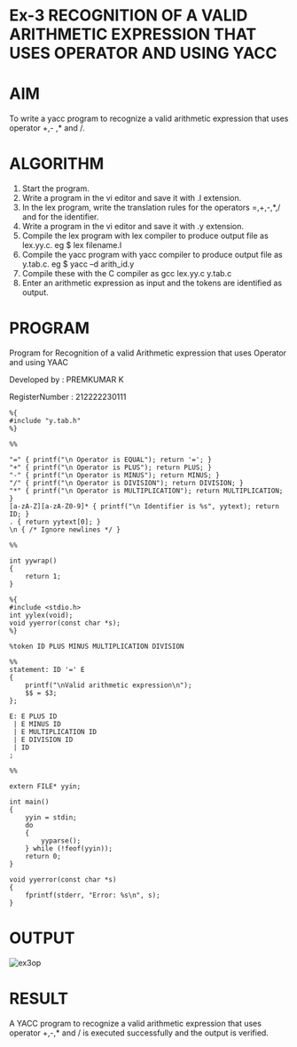 # Ex-3 RECOGNITION OF A VALID ARITHMETIC EXPRESSION THAT USES OPERATOR AND USING YACC

# AIM
To write a yacc program to recognize a valid arithmetic expression that uses operator +,- ,* and /.

# ALGORITHM
1.	Start the program.
2.	Write a program in the vi editor and save it with .l extension.
3.	In the lex program, write the translation rules for the operators =,+,-,*,/ and for the identifier.
4.	Write a program in the vi editor and save it with .y extension.
5.	Compile the lex program with lex compiler to produce output file as lex.yy.c. eg $ lex filename.l
6.	Compile the yacc program with yacc compiler to produce output file as y.tab.c. eg $ yacc –d arith_id.y
7.	Compile these with the C compiler as gcc lex.yy.c y.tab.c
8.	Enter an arithmetic expression as input and the tokens are identified as output.

# PROGRAM
Program for Recognition of a valid Arithmetic expression that uses Operator and using YAAC

Developed by : PREMKUMAR K

RegisterNumber : 212222230111

```
%{
#include "y.tab.h"
%}

%%

"=" { printf("\n Operator is EQUAL"); return '='; }
"+" { printf("\n Operator is PLUS"); return PLUS; }
"-" { printf("\n Operator is MINUS"); return MINUS; }
"/" { printf("\n Operator is DIVISION"); return DIVISION; }
"*" { printf("\n Operator is MULTIPLICATION"); return MULTIPLICATION; }
[a-zA-Z][a-zA-Z0-9]* { printf("\n Identifier is %s", yytext); return ID; }
. { return yytext[0]; }
\n { /* Ignore newlines */ }

%%

int yywrap()
{
    return 1;
}

%{
#include <stdio.h>
int yylex(void);
void yyerror(const char *s);
%}

%token ID PLUS MINUS MULTIPLICATION DIVISION

%%
statement: ID '=' E
{
    printf("\nValid arithmetic expression\n");
    $$ = $3;
};

E: E PLUS ID
 | E MINUS ID
 | E MULTIPLICATION ID
 | E DIVISION ID
 | ID
;

%%

extern FILE* yyin;

int main()
{
    yyin = stdin;
    do
    {
        yyparse();
    } while (!feof(yyin));
    return 0;
}

void yyerror(const char *s)
{
    fprintf(stderr, "Error: %s\n", s);
}

```

# OUTPUT

![ex3op](https://github.com/user-attachments/assets/fdf47cbb-4e85-46ce-a3e8-30c514d61c44)

# RESULT
A YACC program to recognize a valid arithmetic expression that uses operator +,-,* and / is executed successfully and the output is verified.

